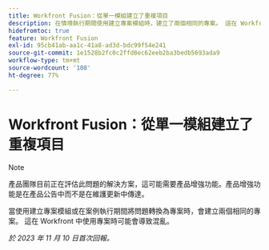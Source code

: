 ```yaml
---
title: Workfront Fusion：從單一模組建立了重複項目
description: 在情境執行期間使用建立專案模組時，建立了兩個相同的專案。 這在 Workfront 中使用專案時可能會導致混亂。
hidefromtoc: true
feature: Workfront Fusion
exl-id: 95cb41ab-aa1c-41a8-ad3d-bdc99f54e241
source-git-commit: 1e1528b2fc0c2ffd8ec62eeb2ba3bedb5693ada9
workflow-type: tm+mt
source-wordcount: '108'
ht-degree: 77%

---
```


# Workfront Fusion：從單一模組建立了重複項目

<!--Fusion, WF TOCs-->

>[!NOTE]
>
>產品團隊目前正在評估此問題的解決方案，這可能需要產品增強功能。產品增強功能是在產品公告中而不是在維護更新中傳達。

當使用建立專案模組或在案例執行期間將問題轉換為專案時，會建立兩個相同的專案。 這在 Workfront 中使用專案時可能會導致混亂。

_於 2023 年 11 月 10 日首次回報。_
